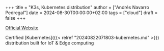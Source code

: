 +++
title = "K3s, Kubernetes distribution"
author = ["Andrés Navarro Pedregal"]
date = 2024-08-30T00:00:00+02:00
tags = ["cloud"]
draft = false
+++

[Official Website](https://k3s.io/)

Certified [Kubernetes]({{< relref "20240822071803-kubernetes.md" >}}) distribution built for IoT &amp; Edge computing
